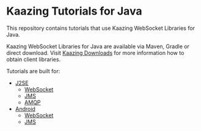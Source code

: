 # Kaazing Tutorials for Java

This repository contains tutorials that use Kaazing WebSocket Libraries for Java.

Kaazing WebSocket Libraries for Java are available via Maven, Gradle or direct download. Visit [Kaazing Downloads](http://kaazing.com/download/) for more information how to obtain client libraries.


Tutorials are built for:
- [J2SE](j2se)
  - [WebSocket](j2se/java-ws-demo)
  - [JMS](j2se/java-jms-demo)
  - [AMQP](j2se/java-amqp-demo)
- [Android](android)
  - [WebSocket](android/ws)
  - [JMS](android/jms)
